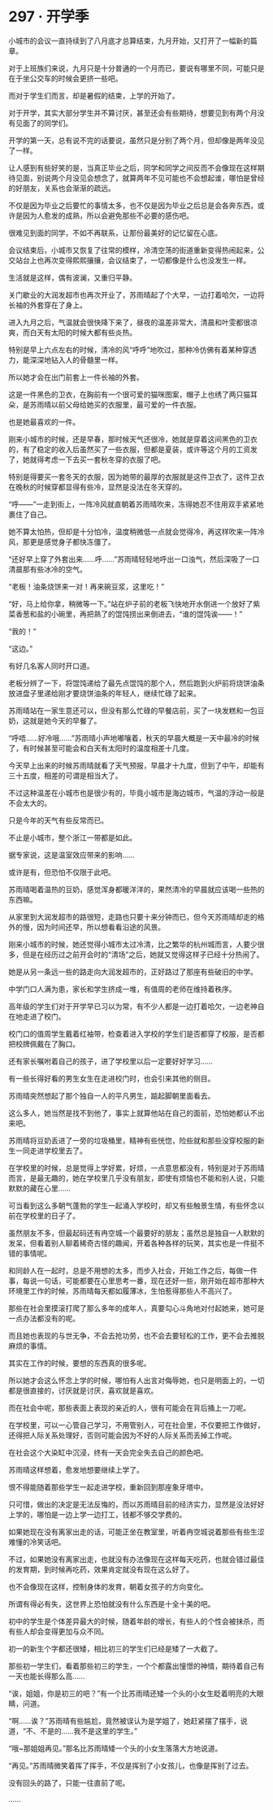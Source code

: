 # 297 · 开学季

小城市的会议一直持续到了八月底才总算结束，九月开始，又打开了一幅新的篇章。

对于上班族们来说，九月只是十分普通的一个月而已，要说有哪里不同，可能只是在于坐公交车的时候会更挤一些吧。

而对于学生们而言，却是暑假的结束，上学的开始了。

对于开学，其实大部分学生并不算讨厌，甚至还会有些期待，想要见到有两个月没有见面了的同学们。

开学的第一天，总有说不完的话要说，虽然只是分别了两个月，但却像是两年没见了一样。

让人感到有些好笑的是，当真正毕业之后，同学和同学之间反而不会像现在这样期待见面，别说两个月没见会想念了，就算两年不见可能也不会想起谁，哪怕是曾经的好朋友，关系也会渐渐的疏远。

不仅是因为毕业之后要忙的事情太多，也不仅是因为毕业之后总是会各奔东西，或许是因为人愈发的成熟，所以会避免那些不必要的感伤吧。

很难见到面的同学，不如不再联系，让那份最美好的记忆留在心底。

会议结束后，小城市又恢复了往常的模样，冷清空荡的街道重新变得热闹起来，公交站台上也再次变得熙熙攘攘，会议结束了，一切都像是什么也没发生一样。

生活就是这样，偶有波澜，又重归平静。

关门歇业的大润发超市也再次开业了，苏雨晴起了个大早，一边打着哈欠，一边将长袖的外套穿在了身上。

进入九月之后，气温就会很快降下来了，昼夜的温差非常大，清晨和叶雯都很凉爽，而白天有太阳的时候大都有些炎热。

特别是早上六点左右的时候，清冷的风“呼呼”地吹过，那种冷仿佛有着某种穿透力，能深深地钻入人的骨髓里一样。

所以她才会在出门前套上一件长袖的外套。

这是一件黑色的卫衣，在胸前有一个很可爱的猫咪图案，帽子上也绣了两只猫耳朵，是苏雨晴以前父母给她买的衣服里，最可爱的一件衣服。

也是她最喜欢的一件。

刚来小城市的时候，还是早春，那时候天气还很冷，她就是穿着这间黑色的卫衣的，有了稳定的收入后虽然买了一些衣服，但都是夏装，或许等这个月的工资发了，她就得考虑一下去买一套秋冬穿的衣服了吧。

特别是得要买一套冬天的衣服，因为她带的最厚的衣服就是这件卫衣了，这件卫衣在晚秋的时候穿都显得有些冷，显然是没法在冬天穿的。

“呼——”一走到街上，一阵冷风就直朝着苏雨晴吹来，冻得她忍不住用双手紧紧地裹住了自己。

她不算太怕热，但却是十分怕冷，温度稍微低一点就会觉得冷，再这样吹来一阵冷风，那更是感觉身子都快冻僵了。

“还好早上穿了外套出来……呼……”苏雨晴轻轻地呼出一口浊气，然后深吸了一口清晨那有些冰冷的空气。

“老板！油条烧饼来一对！再来碗豆浆，这里吃！”

“好，马上给你拿，稍微等一下。”站在炉子前的老板飞快地开水倒进一个放好了紫菜香葱和盐的小碗里，再把熟了的馄饨捞出来倒进去，“谁的馄饨诶——！”

“我的！”

“这边。”

有好几名客人同时开口道。

老板分辨了一下，将馄饨递给了最先点馄饨的那个人，然后跑到火炉前将烧饼油条放进盘子里递给刚才要烧饼油条的年轻人，继续忙碌了起来。

苏雨晴站在一家生意还可以，但没有那么忙碌的早餐店前，买了一块发糕和一包豆奶，这就是她今天的早餐了。

“呼唔……好冷哦……”苏雨晴小声地嘟嚷着，秋天的早晨大概是一天中最冷的时候了，有时候甚至可能会和白天有太阳时的温度相差十几度。

今天早上出来的时候苏雨晴就看了天气预报，早晨才十九度，但到了中午，却能有三十五度，相差的可谓是相当大了。

不过这种温差在小城市也是很少有的，毕竟小城市是海边城市，气温的浮动一般是不会太大的。

只是今年的天气有些反常而已。

不止是小城市，整个浙江一带都是如此。

据专家说，这是温室效应带来的影响……

或许是有，但恐怕不仅限于此吧。

苏雨晴喝着温热的豆奶，感觉浑身都暖洋洋的，果然清冷的早晨就应该喝一些热的东西嘛。

从家里到大润发超市的路很短，走路也只要十来分钟而已，但今天苏雨晴却走的格外的慢，因为时间还早，所以想看看沿途的风景。

刚来小城市的时候，她还觉得小城市太过冷清，比之繁华的杭州城而言，人要少很多，但是在经历过之前开会时的“清场”之后，她就又觉得这样子已经十分热闹了。

她是从另一条远一些的路走向大润发超市的，正好路过了那座有些破旧的中学。

中学门口人满为患，家长和学生挤成一堆，有值周的老师在维持着秩序。

高年级的学生们对于开学早已习以为常，有不少人都是一边打着哈欠，一边老神自在地走进了校门。

校门口的值周学生戴着红袖带，检查着进入学校的学生们是否都穿了校服，是否都把校牌佩戴在了胸口。

还有家长嘱咐着自己的孩子，进了学校里以后一定要好好学习……

有一些长得好看的男生女生在走进校门时，也会引来其他的侧目。

苏雨晴突然想起了那个独自一人的平凡男生，踮起脚朝里面看去。

这么多人，她当然是找不到他了，事实上就算他站在自己的面前，恐怕她都认不出来吧。

苏雨晴将豆奶丢进了一旁的垃圾桶里，精神有些恍惚，险些就和那些没穿校服的新生一同走进学校里去了。

在学校里的时候，总是觉得上学好累，好烦，一点意思都没有，特别是对于苏雨晴而言，是最无趣的，她在学校里几乎没有朋友，即使有烦恼也不能和别人说，只能默默的藏在心里……

可当看到这么多朝气蓬勃的学生一起涌入学校时，却又有些触景生情，有些怀念以前在学校里的日子了。

虽然朋友不多，但最起码还有冉空城一个最要好的朋友；虽然总是独自一人默默的发呆，但看着别人聊着稀奇古怪的趣闻，开着各种各样的玩笑，其实也是一件挺不错的事情呢。

和同龄人在一起时，总是不用想的太多，而步入社会，开始工作之后，每做一件事，每说一句话，可能都要在心里思考一番，现在还好一些，刚开始在超市那种大环境里工作的时候，苏雨晴每天都如履薄冰，生怕惹得那些人不高兴了。

那些在社会里摸滚打爬了那么多年的成年人，真要勾心斗角地对付起她来，她可是一点办法都没有的呢。

而且她也表现的与世无争，不会去抢功劳，也不会去要轻松的工作，更不会去推脱麻烦的事情。

其实在工作的时候，要想的东西真的很多呢。

所以她才会这么怀念上学的时候，哪怕有人出言对侮辱她，也只是明面上的，一切都是很直接的，讨厌就是讨厌，喜欢就是喜欢。

而在社会中呢，那些表面上表现的亲近的人，很有可能会在背后捅上一刀呢。

在学校里，可以一心管自己学习，不用管别人，可在社会里，不仅要把工作做好，还得把人际关系处理好，否则可能会因为不好的人际关系而丢掉工作呢。

在社会这个大染缸中沉浸，终有一天会完全失去自己的颜色吧。

苏雨晴这样想着，愈发地想要继续上学了。

恨不得能随着那些学生一起走进学校，重新回到那座象牙塔中。

只可惜，做出的决定是无法反悔的，而以苏雨晴目前的经济实力，显然是没法好好上学的，哪怕是一边上学一边打工，钱都不够交学费的。

如果她现在没有离家出走的话，可能正坐在教室里，听着冉空城说着那些有些生涩难懂的冷笑话吧。

不过，如果她没有离家出走，也就没有办法像现在这样每天吃药，也就会错过最佳的发育期，到时候再吃药，效果肯定就没有现在这么好了。

也不会像现在这样，控制身体的发育，朝着女孩子的方向变化。

所谓有得必有失，这世界上恐怕就没有什么东西是十全十美的吧。

初中的学生是个体差异最大的时候，随着年龄的增长，有些人的个性会被抹杀，而有些人却会变得更加与众不同。

初一的新生个字都还很矮，相比初三的学生们已经是矮了一大截了。

那些初一学生们，看着那些初三的学生，一个个都露出憧憬的神情，期待着自己有一天也能长得那么高……

“诶，姐姐，你是初三的吧？”有一个比苏雨晴还矮一个头的小女生眨着明亮的大眼睛，问道。

“啊……诶？”苏雨晴有些尴尬，竟然被误认为是学姐了，她赶紧摆了摆手，说道，“不、不是的……我不是这里的学生。”

“哦~那姐姐再见。”那名比苏雨晴矮一个头的小女生落落大方地说道。

“再见。”苏雨晴微笑着挥了挥手，不仅是挥别了小女孩儿，也像是挥别了过去。

没有回头的路了，只能一往直前了呢。

……
